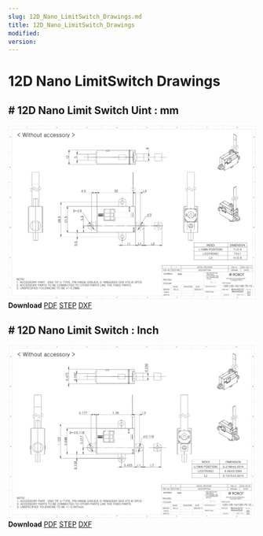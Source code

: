 ```yaml
---
slug: 12D_Nano_LimitSwitch_Drawings.md
title: 12D_Nano_LimitSwitch_Drawings
modified: 
version:
---
```

# 12D Nano LimitSwitch Drawings
## # 12D Nano Limit Switch Uint : mm
![12D-12S7S-15 Drawing](./data/ENG-ver_IRMAA02190220-12D-12S7S-15_mm_Rev01_20250605.png)  
**Download** <a class="downloadbtn" href="./data/ENG-ver_IRMAA02190220-12D-12S7S-15_mm_Rev01_20250605.pdf" download>PDF</a> <a class="downloadbtn" href="./data/IRMAA02190220_without-Accessory_12D-12S7S-15_Rev01_20250605.step" download>STEP</a> <a class="downloadbtn" href="./data/IRMAA02190220-12D-12S7S-15_mm_Rev01_20250605.DXF" download>DXF</a>
## # 12D Nano Limit Switch : Inch
![12D-12S7S-15](./data/ENG-ver_IRMAA02190220-12D-12S7S-15_inch_Rev01_20250605.png)  
**Download** <a class="downloadbtn" href="./data/ENG-ver_IRMAA02190220-12D-12S7S-15_inch_Rev01_20250605.pdf" download>PDF</a> <a class="downloadbtn" href="./data/IRMAA02190220_with-Accessory_12D-12S7S-15_Rev01_20250605.step" download>STEP</a> <a class="downloadbtn" href="./data/ENG-ver_IRMAA02190220-12D-12S7S-15_inch_Rev01_20250605.DXF" download>DXF</a>
